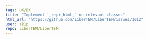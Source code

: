 ```yaml
---
tags: UX/DX
title: "Implement `_repr_html_` on relevant classes"
html_url: "https://github.com/LiberTEM/LiberTEM/issues/1012"
user: sk1p
repo: LiberTEM/LiberTEM
---
```


